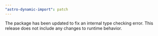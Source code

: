 ```yaml
---
"astro-dynamic-import": patch
---
```


The package has been updated to fix an internal type checking error. This release does not include any changes to runtime behavior.
